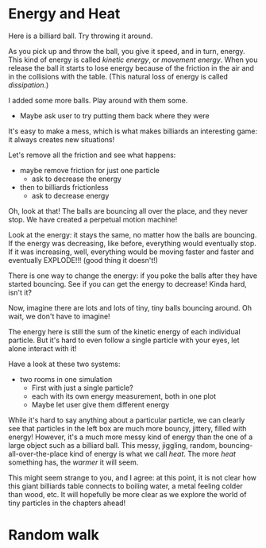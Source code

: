 

# Energy and Heat

Here is a billiard ball. Try throwing it around.

<script>
    createSimulation("single", {
        graphs: ["energy"],
        parameters: {
            particleCount: 1,
            friction: 0.1,
            bondEnergy: 0,
        },
    });
</script>

As you pick up and throw the ball, you give it speed, and in turn, energy. This kind of energy is called
_kinetic energy_, or _movement energy_.
When you release the ball it starts to lose energy because of the friction in the air and in the collisions with the table.
(This natural loss of energy is called _dissipation_.)

I added some more balls. Play around with them some.

<script>

    function billiardsParticleGenerator(simulation, particleIndex)
    {
        var position;
        if (particleIndex == 0)
        {
            position = vec2.fromValues(-0.5, 0);
        }
        else
        {
            position = triangularLatticePosition(simulation, particleIndex - 1);
            vec2.add(position, position, vec2.fromValues(0.3, 0))
        }
        var velocity = vec2.fromValues(0, 0);
        var particle = new Particle(position, velocity, colors.black);
        return particle;
    }

    createSimulation("billiards", {
        graphs: ["energy"],
        particleGenerator: billiardsParticleGenerator,
        parameters: {
            particleCount: 11,
            friction: 0.1,
            bondEnergy: 0,
        },
    });

</script>

* Maybe ask user to try putting them back where they were

It's easy to make a mess, which is what makes billiards an interesting game: it always creates new situations!

Let's remove all the friction and see what happens:

* maybe remove friction for just one particle
    * ask to decrease the energy
* then to billiards frictionless
    * ask to decrease energy

<script>
    createSimulation("frictionlessBilliards", {
        graphs: ["energy"],
        particleGenerator: billiardsParticleGenerator,
        parameters: {
            particleCount: 11,
            friction: 0,
            bondEnergy: 0,
        },
    });
</script>

Oh, look at that! The balls are bouncing all over the place, and they never stop. We have created a perpetual motion machine! 

Look at the energy: it stays the same, no matter how the balls are bouncing. If the energy was decreasing, like before, everything would eventually stop. If it was increasing, well, everything would be moving faster and faster and eventually EXPLODE!!! (good thing it doesn't!)

There is one way to change the energy: if you poke the balls after they have started bouncing. See if you can get the energy to decrease! Kinda hard, isn't it?

Now, imagine there are lots and lots of tiny, tiny balls bouncing around. Oh wait, we don't have to imagine!

<script>
    createSimulation("manyParticles", {
        graphs: ["energy"],
        particleGenerator: uniformParticleGenerator,
        parameters: {
            particleCount: 200,
            radiusScaling: 0.01,
            bondEnergy: 0,
        },
    });
</script>

The energy here is still the sum of the kinetic energy of each individual particle. But it's hard to even follow a single particle with your eyes, let alone interact with it!

Have a look at these two systems:

* two rooms in one simulation
    * First with just a single particle?
    * each with its own energy measurement, both in one plot
    * Maybe let user give them different energy

<script>
    var hotColdSim = createSimulation("hotAndCold", {
        graphs: ["energy"],
        particleGenerator: uniformParticleGenerator,
        parameters: {
            particleCount: 200,
            radiusScaling: 0.01,
            bondEnergy: 0,
            maxInitialSpeed: 0.05,
        },
        walls: [{start: vec2.fromValues(0, -1), end: vec2.fromValues(0, 1)}],
    });

    leftRegion = createMeasurementRegion();
    leftRegion.bounds.setFromRect(hotColdSim.leftRect);
    leftRegion.color = colors.blue;
    leftRegion.overlayColor = withAlpha(colors.blue, 0.2);
    var rightRegion = createMeasurementRegion();
    rightRegion.bounds.setFromRect(hotColdSim.rightRect);
    rightRegion.color = colors.red;
    rightRegion.overlayColor = withAlpha(colors.red, 0.2);

    hotColdSim.measurementRegions = [leftRegion, rightRegion];

</script>

While it's hard to say anything about a particular particle, we can clearly see that particles in the left box are much more bouncy, jittery, filled with energy! However, it's a much more messy kind of energy than the one of a large object such as a billiard ball. This messy, jiggling, random, bouncing-all-over-the-place kind of energy is what we call _heat_. The more _heat_ something has, the _warmer_ it will seem. 

This might seem strange to you, and I agree: at this point, it is not clear how this giant billiards table connects to boiling water, a metal feeling colder than wood, etc. It will hopefully be more clear as we explore the world of tiny particles in the chapters ahead!

# Random walk

<script>
    function oneMassiveParticleGenerator(simulation, particleIndex)
    {
        var particle = uniformParticleGenerator(simulation, particleIndex);
        if (particleIndex == 0)
        {
            particle.mass = 50;
            particle.radius = Math.sqrt(50);
        }
        return particle;
    }

    createSimulation("randomWalk", {
        controls: ["trajectoryEnabled"],
        graphs: ["energy"],
        particleGenerator: oneMassiveParticleGenerator,
        parameters: {
            particleCount: 1000,
            radiusScaling: 0.005,
            bondEnergy: 0,
            maxInitialSpeed: 0.05,
        },
    });
</script>